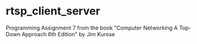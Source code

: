 # rtsp_client_server
 Programming Assignment 7 from the book "Computer Networking A Top-Down Approach 6th Edition" by Jim Kurose

